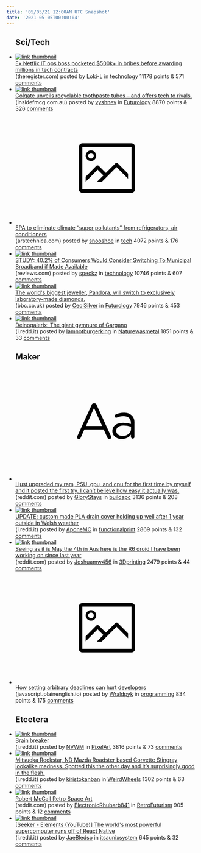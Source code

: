 ```yaml
---
title: '05/05/21 12:00AM UTC Snapshot'
date: '2021-05-05T00:00:04'
---
```

<ul>
<h2>Sci/Tech</h2>

<li><a href='https://www.theregister.com/2021/05/03/netflix_bribery_conviction/'><img src='https://b.thumbs.redditmedia.com/DnD27MGURXgmp06geOz8qxmC9NyM32bsFY9noMsgxIE.jpg' alt='link thumbnail'></a><div><div class='linkTitle'><a href='https://www.theregister.com/2021/05/03/netflix_bribery_conviction/'>Ex Netflix IT ops boss pocketed $500k+ in bribes before awarding millions in tech contracts</a></div>(theregister.com) posted by <a href='https://www.reddit.com/user/Loki-L'>Loki-L</a> in <a href='https://www.reddit.com/r/technology'>technology</a> 11178 points & 571 <a href='https://www.reddit.com/r/technology/comments/n4jeuz/ex_netflix_it_ops_boss_pocketed_500k_in_bribes/'>comments</a></div></li>

<li><a href='https://insidefmcg.com.au/2021/05/04/colgate-unveils-recyclable-toothpaste-tubes-and-offers-tech-to-rivals/#daily'><img src='https://b.thumbs.redditmedia.com/NI-xqRIT9x2wOkCRshS6X1Ut-GHWIGg0NncI-D7iGgQ.jpg' alt='link thumbnail'></a><div><div class='linkTitle'><a href='https://insidefmcg.com.au/2021/05/04/colgate-unveils-recyclable-toothpaste-tubes-and-offers-tech-to-rivals/#daily'>Colgate unveils recyclable toothpaste tubes – and offers tech to rivals.</a></div>(insidefmcg.com.au) posted by <a href='https://www.reddit.com/user/vyshnev'>vyshnev</a> in <a href='https://www.reddit.com/r/Futurology'>Futurology</a> 8870 points & 326 <a href='https://www.reddit.com/r/Futurology/comments/n4ftdg/colgate_unveils_recyclable_toothpaste_tubes_and/'>comments</a></div></li>

<li><a href='https://arstechnica.com/tech-policy/2021/05/biden-epa-proposes-rule-to-slash-use-of-climate-super-pollutants/'><svg version='1.1' viewBox='-34 -14 104 64' preserveAspectRatio='xMidYMid meet' xmlns='http://www.w3.org/2000/svg' xmlns:xlink='http://www.w3.org/1999/xlink'>
    <title>link thumbnail</title>
    <path d='M32,4H4A2,2,0,0,0,2,6V30a2,2,0,0,0,2,2H32a2,2,0,0,0,2-2V6A2,2,0,0,0,32,4ZM4,30V6H32V30Z'></path>
    <path d='M8.92,14a3,3,0,1,0-3-3A3,3,0,0,0,8.92,14Zm0-4.6A1.6,1.6,0,1,1,7.33,11,1.6,1.6,0,0,1,8.92,9.41Z'></path>
    <path d='M22.78,15.37l-5.4,5.4-4-4a1,1,0,0,0-1.41,0L5.92,22.9v2.83l6.79-6.79L16,22.18l-3.75,3.75H15l8.45-8.45L30,24V21.18l-5.81-5.81A1,1,0,0,0,22.78,15.37Z'></path>
    </svg></a><div><div class='linkTitle'><a href='https://arstechnica.com/tech-policy/2021/05/biden-epa-proposes-rule-to-slash-use-of-climate-super-pollutants/'>EPA to eliminate climate “super pollutants” from refrigerators, air conditioners</a></div>(arstechnica.com) posted by <a href='https://www.reddit.com/user/snooshoe'>snooshoe</a> in <a href='https://www.reddit.com/r/tech'>tech</a> 4072 points & 176 <a href='https://www.reddit.com/r/tech/comments/n4fxb2/epa_to_eliminate_climate_super_pollutants_from/'>comments</a></div></li>

<li><a href='https://www.reviews.com/utilities/internet/40-percent-would-switch-to-municipal-internet-study/'><img src='https://b.thumbs.redditmedia.com/UZuCHF_QvrwmCBG_lPi5szYiX1pU1BrRseM5SnTgYoM.jpg' alt='link thumbnail'></a><div><div class='linkTitle'><a href='https://www.reviews.com/utilities/internet/40-percent-would-switch-to-municipal-internet-study/'>STUDY: 40.2% of Consumers Would Consider Switching To Municipal Broadband if Made Available</a></div>(reviews.com) posted by <a href='https://www.reddit.com/user/speckz'>speckz</a> in <a href='https://www.reddit.com/r/technology'>technology</a> 10746 points & 607 <a href='https://www.reddit.com/r/technology/comments/n4qaoy/study_402_of_consumers_would_consider_switching/'>comments</a></div></li>

<li><a href='https://www.bbc.co.uk/news/business-56972562'><img src='https://b.thumbs.redditmedia.com/1txmxmlbp5ZD4PT9AB-d8i9oavzpJgQJP5l032nfILY.jpg' alt='link thumbnail'></a><div><div class='linkTitle'><a href='https://www.bbc.co.uk/news/business-56972562'>The world's biggest jeweller, Pandora, will switch to exclusively laboratory-made diamonds.</a></div>(bbc.co.uk) posted by <a href='https://www.reddit.com/user/CeolSilver'>CeolSilver</a> in <a href='https://www.reddit.com/r/Futurology'>Futurology</a> 7946 points & 453 <a href='https://www.reddit.com/r/Futurology/comments/n4ljbd/the_worlds_biggest_jeweller_pandora_will_switch/'>comments</a></div></li>

<li><a href='https://i.redd.it/9mu9710991x61.jpg'><img src='https://a.thumbs.redditmedia.com/TObeJBlVVycehlyp7J3nddNGhBLh968ydGUrfnqR150.jpg' alt='link thumbnail'></a><div><div class='linkTitle'><a href='https://i.redd.it/9mu9710991x61.jpg'>Deinogalerix: The giant gymnure of Gargano</a></div>(i.redd.it) posted by <a href='https://www.reddit.com/user/Iamnotburgerking'>Iamnotburgerking</a> in <a href='https://www.reddit.com/r/Naturewasmetal'>Naturewasmetal</a> 1851 points & 33 <a href='https://www.reddit.com/r/Naturewasmetal/comments/n4g4xr/deinogalerix_the_giant_gymnure_of_gargano/'>comments</a></div></li>

<h2>Maker</h2>

<li><a href='https://www.reddit.com/r/buildapc/comments/n4ndxi/i_just_upgraded_my_ram_psu_gpu_and_cpu_for_the/'><svg version='1.1' viewBox='-34 -12 104 64' preserveAspectRatio='xMidYMid slice' xmlns='http://www.w3.org/2000/svg' xmlns:xlink='http://www.w3.org/1999/xlink'>
    <title>text link thumbnail</title>
    <path d='M12.19,8.84a1.45,1.45,0,0,0-1.4-1h-.12a1.46,1.46,0,0,0-1.42,1L1.14,26.56a1.29,1.29,0,0,0-.14.59,1,1,0,0,0,1,1,1.12,1.12,0,0,0,1.08-.77l2.08-4.65h11l2.08,4.59a1.24,1.24,0,0,0,1.12.83,1.08,1.08,0,0,0,1.08-1.08,1.64,1.64,0,0,0-.14-.57ZM6.08,20.71l4.59-10.22,4.6,10.22Z'>
    </path>
    <path d='M32.24,14.78A6.35,6.35,0,0,0,27.6,13.2a11.36,11.36,0,0,0-4.7,1,1,1,0,0,0-.58.89,1,1,0,0,0,.94.92,1.23,1.23,0,0,0,.39-.08,8.87,8.87,0,0,1,3.72-.81c2.7,0,4.28,1.33,4.28,3.92v.5a15.29,15.29,0,0,0-4.42-.61c-3.64,0-6.14,1.61-6.14,4.64v.05c0,2.95,2.7,4.48,5.37,4.48a6.29,6.29,0,0,0,5.19-2.48V26.9a1,1,0,0,0,1,1,1,1,0,0,0,1-1.06V19A5.71,5.71,0,0,0,32.24,14.78Zm-.56,7.7c0,2.28-2.17,3.89-4.81,3.89-1.94,0-3.61-1.06-3.61-2.86v-.06c0-1.8,1.5-3,4.2-3a15.2,15.2,0,0,1,4.22.61Z'>
    </path>
    </svg></a><div><div class='linkTitle'><a href='https://www.reddit.com/r/buildapc/comments/n4ndxi/i_just_upgraded_my_ram_psu_gpu_and_cpu_for_the/'>I just upgraded my ram, PSU, gpu, and cpu for the first time by myself and it posted the first try. I can’t believe how easy it actually was.</a></div>(reddit.com) posted by <a href='https://www.reddit.com/user/GloryStays'>GloryStays</a> in <a href='https://www.reddit.com/r/buildapc'>buildapc</a> 3136 points & 208 <a href='https://www.reddit.com/r/buildapc/comments/n4ndxi/i_just_upgraded_my_ram_psu_gpu_and_cpu_for_the/'>comments</a></div></li>

<li><a href='https://i.redd.it/77twupji72x61.jpg'><img src='https://b.thumbs.redditmedia.com/RP8VISf6DX7t9l4qWjpW38wReZN63L3WdyYHmYheCWQ.jpg' alt='link thumbnail'></a><div><div class='linkTitle'><a href='https://i.redd.it/77twupji72x61.jpg'>UPDATE: custom made PLA drain cover holding up well after 1 year outside in Welsh weather</a></div>(i.redd.it) posted by <a href='https://www.reddit.com/user/AponeMC'>AponeMC</a> in <a href='https://www.reddit.com/r/functionalprint'>functionalprint</a> 2869 points & 132 <a href='https://www.reddit.com/r/functionalprint/comments/n4is5y/update_custom_made_pla_drain_cover_holding_up/'>comments</a></div></li>

<li><a href='https://www.reddit.com/gallery/n4ga8n'><img src='https://b.thumbs.redditmedia.com/2f3Evl0oE3vdadhQji-pRdbaGPhi7P9SKN0Xek3YRvU.jpg' alt='link thumbnail'></a><div><div class='linkTitle'><a href='https://www.reddit.com/gallery/n4ga8n'>Seeing as it is May the 4th in Aus here is the R6 droid I have been working on since last year</a></div>(reddit.com) posted by <a href='https://www.reddit.com/user/Joshuamw456'>Joshuamw456</a> in <a href='https://www.reddit.com/r/3Dprinting'>3Dprinting</a> 2479 points & 44 <a href='https://www.reddit.com/r/3Dprinting/comments/n4ga8n/seeing_as_it_is_may_the_4th_in_aus_here_is_the_r6/'>comments</a></div></li>

<li><a href='https://javascript.plainenglish.io/how-setting-arbitrary-deadlines-can-hurt-developers-aa663df4d7ad?sk=fa789f2b991f412d203337e8323de834'><svg version='1.1' viewBox='-34 -14 104 64' preserveAspectRatio='xMidYMid meet' xmlns='http://www.w3.org/2000/svg' xmlns:xlink='http://www.w3.org/1999/xlink'>
    <title>link thumbnail</title>
    <path d='M32,4H4A2,2,0,0,0,2,6V30a2,2,0,0,0,2,2H32a2,2,0,0,0,2-2V6A2,2,0,0,0,32,4ZM4,30V6H32V30Z'></path>
    <path d='M8.92,14a3,3,0,1,0-3-3A3,3,0,0,0,8.92,14Zm0-4.6A1.6,1.6,0,1,1,7.33,11,1.6,1.6,0,0,1,8.92,9.41Z'></path>
    <path d='M22.78,15.37l-5.4,5.4-4-4a1,1,0,0,0-1.41,0L5.92,22.9v2.83l6.79-6.79L16,22.18l-3.75,3.75H15l8.45-8.45L30,24V21.18l-5.81-5.81A1,1,0,0,0,22.78,15.37Z'></path>
    </svg></a><div><div class='linkTitle'><a href='https://javascript.plainenglish.io/how-setting-arbitrary-deadlines-can-hurt-developers-aa663df4d7ad?sk=fa789f2b991f412d203337e8323de834'>How setting arbitrary deadlines can hurt developers</a></div>(javascript.plainenglish.io) posted by <a href='https://www.reddit.com/user/Wraldpyk'>Wraldpyk</a> in <a href='https://www.reddit.com/r/programming'>programming</a> 834 points & 175 <a href='https://www.reddit.com/r/programming/comments/n4kgxi/how_setting_arbitrary_deadlines_can_hurt/'>comments</a></div></li>

<h2>Etcetera</h2>

<li><a href='https://i.redd.it/9xkovdhqc3x61.png'><img src='https://b.thumbs.redditmedia.com/nmtYmNWbOzUqVcgsbdHiHlAtLkpeRJNfwNDfEnt8_7o.jpg' alt='link thumbnail'></a><div><div class='linkTitle'><a href='https://i.redd.it/9xkovdhqc3x61.png'>Brain breaker</a></div>(i.redd.it) posted by <a href='https://www.reddit.com/user/NVWM'>NVWM</a> in <a href='https://www.reddit.com/r/PixelArt'>PixelArt</a> 3816 points & 73 <a href='https://www.reddit.com/r/PixelArt/comments/n4ma0r/brain_breaker/'>comments</a></div></li>

<li><a href='https://i.redd.it/vo2xrwgmc3x61.jpg'><img src='https://b.thumbs.redditmedia.com/JAG0Rs5LAJhaBvH1aye9bSYZjC2eyMXpWIiskmZ7uHM.jpg' alt='link thumbnail'></a><div><div class='linkTitle'><a href='https://i.redd.it/vo2xrwgmc3x61.jpg'>Mitsuoka Rockstar, ND Mazda Roadster based Corvette Stingray lookalike madness. Spotted this the other day and it’s surprisingly good in the flesh.</a></div>(i.redd.it) posted by <a href='https://www.reddit.com/user/kiristokanban'>kiristokanban</a> in <a href='https://www.reddit.com/r/WeirdWheels'>WeirdWheels</a> 1302 points & 63 <a href='https://www.reddit.com/r/WeirdWheels/comments/n4m9nl/mitsuoka_rockstar_nd_mazda_roadster_based/'>comments</a></div></li>

<li><a href='https://www.reddit.com/gallery/n4mxdk'><img src='https://b.thumbs.redditmedia.com/UaGRieuOS52sa6Zp2TDHfWaXzU4Kxgr_8zsxEqKnLco.jpg' alt='link thumbnail'></a><div><div class='linkTitle'><a href='https://www.reddit.com/gallery/n4mxdk'>Robert McCall Retro Space Art</a></div>(reddit.com) posted by <a href='https://www.reddit.com/user/ElectronicRhubarb841'>ElectronicRhubarb841</a> in <a href='https://www.reddit.com/r/RetroFuturism'>RetroFuturism</a> 905 points & 12 <a href='https://www.reddit.com/r/RetroFuturism/comments/n4mxdk/robert_mccall_retro_space_art/'>comments</a></div></li>

<li><a href='https://i.redd.it/nfehvyz9x0x61.jpg'><img src='https://a.thumbs.redditmedia.com/b_wNXGY8VL3D1pFHrkTU_TWkbS4slRCofpojhq15DA4.jpg' alt='link thumbnail'></a><div><div class='linkTitle'><a href='https://i.redd.it/nfehvyz9x0x61.jpg'>[Seeker - Elements (YouTube)] The world's most powerful supercomputer runs off of React Native</a></div>(i.redd.it) posted by <a href='https://www.reddit.com/user/JaeBledso'>JaeBledso</a> in <a href='https://www.reddit.com/r/itsaunixsystem'>itsaunixsystem</a> 645 points & 32 <a href='https://www.reddit.com/r/itsaunixsystem/comments/n4f27m/seeker_elements_youtube_the_worlds_most_powerful/'>comments</a></div></li>

</ul>

